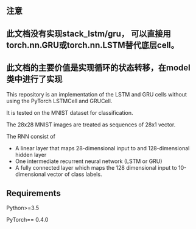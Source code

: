 ## 注意
## 此文档没有实现stack_lstm/gru， 可以直接用torch.nn.GRU或torch.nn.LSTM替代底层cell。
## 此文档的主要价值是实现循环的状态转移，在model类中进行了实现



This repository is an implementation of the LSTM  and GRU cells without using the PyTorch LSTMCell and GRUCell.  

It is tested on the MNIST dataset for classification. 

The 28x28 MNIST images are treated as sequences of 28x1 vector.

The RNN consist of 

- A linear layer that maps 28-dimensional input to and 128-dimensional hidden layer
- One intermediate recurrent neural network (LSTM or GRU)
- A fully connected layer which maps the 128 dimensional input to 10-dimensional vector of class labels.



## Requirements 

Python>=3.5

PyTorch== 0.4.0




